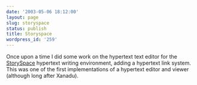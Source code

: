 ```yaml
---
date: '2003-05-06 18:12:00'
layout: page
slug: storyspace
status: publish
title: Storyspace
wordpress_id: '259'
---
```


Once upon a time I did some work on the hypertext text editor for the [StorySpace](http://www.eastgate.com/Storyspace.html) hypertext writing environment, adding a hypertext link system.  This was one of the first implementations of a hypertext editor and viewer (although long after Xanadu).
